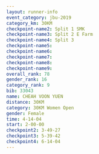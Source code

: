 ```yaml
---
layout: runner-info 
event_category: jbu-2019 
category_km: 30KM 
checkpoint-name2: Split 1 SMK 
checkpoint-name3: Split 2 E Farm 
checkpoint-name4: Split 3 
checkpoint-name5: 
checkpoint-name6: 
checkpoint-name7: 
checkpoint-name8: 
checkpoint-name9: 
overall_rank: 78
gender_rank: 16
category_rank: 9
bib: 33043
name: CHEAH VOON YUEN
distance: 30KM
category: 30KM Women Open
gender: Female
time: 4-14-04
start: 2-00-00
checkpoint2: 3-49-27
checkpoint3: 5-39-42
checkpoint4: 6-14-04
---
```

